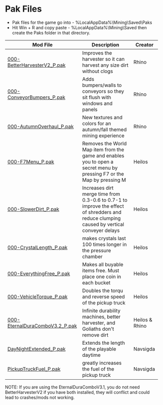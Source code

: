 # Pak Files
 - Pak files for the game go into - %LocalAppData%\Mining\Saved\Paks
 - Hit Win + R and copy paste - %LocalAppData%\Mining\Saved then create the Paks folder in that directory.

| Mod File  | Description | Creator |
| ------------- | ------------- | ------------- |
| [000-BetterHarvesterV2_P.pak](https://github.com/kaiheilos/Hydro/raw/master/Pak%20Mods/000-BetterHarvesterV2_P.pak)  | Improves the harvester so it can harvest any size dirt without clogs | Rhino |
| [000-ConveyorBumpers_P.pak](https://github.com/kaiheilos/Hydro/raw/master/Pak%20Mods/000-ConveyorBumpers_P.pak)  | Adds bumpers/walls to conveyors so they sit flush with windows and panels | Rhino |
| [000-AutumnOverhaul_P.pak](https://github.com/kaiheilos/Hydro/raw/master/Pak%20Mods/000-AutumnOverhaul_P.pak)  | New textures and colors for an autumn/fall themed mining experience | Rhino |
| [000-F7Menu_P.pak](https://github.com/kaiheilos/Hydro/raw/master/Pak%20Mods/000-F7Menu_P.pak)  | Removes the World Map item from the game and enables you to open a secret menu by pressing F7 or the Map by pressing M | Heilos |
| [000-SlowerDirt_P.pak](https://github.com/kaiheilos/Hydro/raw/master/Pak%20Mods/000-SlowerDirt_P.pak)  | Increases dirt merge time from 0.3-0.6 to 0.7-1 to improve the effect of shredders and reduce clumping caused by vertical conveyer delays | Heilos |
| [000-CrystalLength_P.pak](https://github.com/kaiheilos/Hydro/raw/master/Pak%20Mods/000-CrystalLength_P.pak)  | makes crystals last 100 times longer in the pressure chamber | Heilos |
| [000-EverythingFree_P.pak](https://github.com/kaiheilos/Hydro/raw/master/Pak%20Mods/000-EverythingFree_P.pak)  | Makes all buyable items free. Must place one coin in each bucket  | Heilos |
| [000-VehicleTorque_P.pak](https://github.com/kaiheilos/Hydro/raw/master/Pak%20Mods/000-VehicleTorque_P.pak)  | Doubles the torqu and reverse speed of the pickup truck | Heilos |
| [000-EternalDuraComboV3.2_P.pak](https://github.com/kaiheilos/Hydro/raw/master/Pak%20Mods/000-EternalDuraComboV3.2_P.pak)  | Infinite durability machines, better harvester, and Goliaths don't remove dirt  | Heilos & Rhino |
| [DayNightExtended_P.pak](https://github.com/kaiheilos/Hydro/raw/master/Pak%20Mods/DayNightExtended_P.pak)  | Extends the length of the playable daytime  | Navsigda |
| [PickupTruckFuel_P.pak](https://github.com/kaiheilos/Hydro/raw/master/Pak%20Mods/PickupTruckFuel_P.pak)  | greatly increases the fuel of the pickup truck  | Navsigda |

NOTE:  If you are using the EternalDuraComboV3.1, you do not need BetterHarvesterV2  if you have both installed, they will conflict and could lead to crashes/mods not working.
